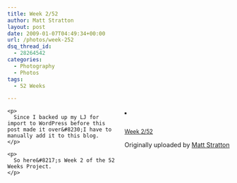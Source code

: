 ```yaml
---
title: Week 2/52
author: Matt Stratton
layout: post
date: 2009-01-07T04:49:34+00:00
url: /photos/week-252
dsq_thread_id:
  - 28264542
categories:
  - Photography
  - Photos
tags:
  - 52 Weeks

---
```

<div style="float:right;margin-left:10px;margin-bottom:10px;">
  <a title="photo sharing" href="http://www.flickr.com/photos/mugsy/3175808602/"><img style="border:solid 2px #000000;" src="http://farm4.static.flickr.com/3108/3175808602_6790f24750_m.jpg" alt="" /></a> </p> 
  
  <p>
    <span style="font-size:.9em;margin-top:0;"><br /> <a href="http://www.flickr.com/photos/mugsy/3175808602/">Week 2/52</a></span>
  </p>
  
  <p>
    Originally uploaded by <a href="http://www.flickr.com/people/mugsy/">Matt Stratton</a></div> 
    
    <p>
      Since I backed up my LJ for import to WordPress before this post made it over&#8230;I have to manually add it to this blog.
    </p>
    
    <p>
      So here&#8217;s Week 2 of the 52 Weeks Project.
    </p>